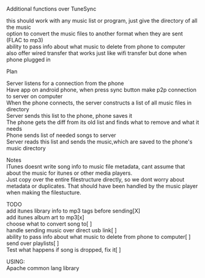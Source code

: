 Additional functions over TuneSync  
  
this should work with any music list or program, just give the directory of all the music  
option to convert the music files to another format when they are sent (FLAC to mp3)  
ability to pass info about what music to delete from phone to computer  
also offer wired transfer that works just like wifi transfer but done when phone plugged in  

Plan  
  
Server listens for a connection from the phone  
Have app on android phone, when press sync button make p2p connection to server on computer  
When the phone connects, the server constructs a list of all music files in directory  
Server sends this list to the phone, phone saves it  
The phone gets the diff from its old list and finds what to remove and what it needs  
Phone sends list of needed songs to server  
Server reads this list and sends the music,which are saved to the phone's music directory  
  
Notes  
ITunes doesnt write song info to music file metadata, cant assume that about the music for itunes or other media players.  
Just copy over the entire filestructure directly, so we dont worry about metadata or duplicates. That should have been handled by the music player when making the filestucture.  
  
TODO  
add itunes library info to mp3 tags before sending[X]  
add itunes album art to mp3[x]  
choose what to convert song to[ ]  
handle sending music over direct usb link[ ]  
ability to pass info about what music to delete from phone to computer[ ]  
send over playlists[ ]  
Test what happens if song is dropped, fix it[ ]  
  
USING:  
Apache common lang library  